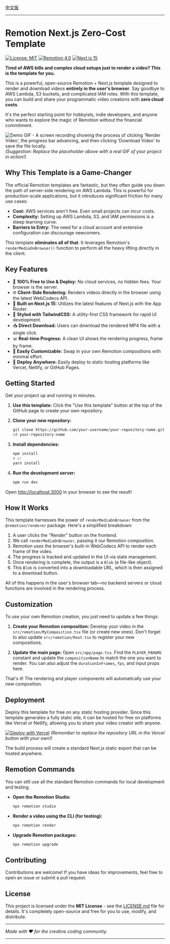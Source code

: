 [中文版](README.zh.md)

---

# Remotion Next.js Zero-Cost Template

[![License: MIT](https://img.shields.io/badge/License-MIT-yellow.svg)](https://opensource.org/licenses/MIT)
[![Remotion 4.0](https://img.shields.io/badge/Remotion-4.0-blue)](https://www.remotion.dev/)
[![Next.js 15](https://img.shields.io/badge/Next.js-15-black)](https://nextjs.org/)

**Tired of AWS bills and complex cloud setups just to render a video? This is the template for you.**

This is a powerful, open-source Remotion + Next.js template designed to render and download videos **entirely in the user's browser**. Say goodbye to AWS Lambda, S3 buckets, and complicated IAM roles. With this template, you can build and share your programmatic video creations with **zero cloud costs**.

It's the perfect starting point for hobbyists, indie developers, and anyone who wants to explore the magic of Remotion without the financial commitment.

![Demo GIF - A screen recording showing the process of clicking 'Render Video', the progress bar advancing, and then clicking 'Download Video' to save the file locally.](https://placehold.co/800x400/2d3748/ffffff/gif?text=Your+Epic+Demo+GIF+Here)
*(Suggestion: Replace the placeholder above with a real GIF of your project in action!)*

## Why This Template is a Game-Changer

The official Remotion templates are fantastic, but they often guide you down the path of server-side rendering on AWS Lambda. This is powerful for production-scale applications, but it introduces significant friction for many use cases:

-   **Cost:** AWS services aren't free. Even small projects can incur costs.
-   **Complexity:** Setting up AWS Lambda, S3, and IAM permissions is a steep learning curve.
-   **Barriers to Entry:** The need for a cloud account and extensive configuration can discourage newcomers.

This template **eliminates all of that**. It leverages Remotion's `renderMediaOnBrowser()` function to perform all the heavy lifting directly in the client.

## Key Features

-   🚀 **100% Free to Use & Deploy:** No cloud services, no hidden fees. Your browser is the server.
-   🌐 **Client-Side Rendering:** Renders videos directly in the browser using the latest WebCodecs API.
-   💨 **Built on Next.js 15:** Utilizes the latest features of Next.js with the App Router.
-   🎨 **Styled with TailwindCSS:** A utility-first CSS framework for rapid UI development.
-   📥 **Direct Download:** Users can download the rendered MP4 file with a single click.
-   📊 **Real-time Progress:** A clean UI shows the rendering progress, frame by frame.
-   🔧 **Easily Customizable:** Swap in your own Remotion compositions with minimal effort.
-   🚀 **Deploy Anywhere:** Easily deploy to static hosting platforms like Vercel, Netlify, or GitHub Pages.

## Getting Started

Get your project up and running in minutes.

1.  **Use this template:**
    Click the "Use this template" button at the top of the GitHub page to create your own repository.

2.  **Clone your new repository:**
    ```bash
    git clone https://github.com/your-username/your-repository-name.git
    cd your-repository-name
    ```

3.  **Install dependencies:**
    ```bash
    npm install
    # or
    yarn install
    ```

4.  **Run the development server:**
    ```bash
    npm run dev
    ```

Open [http://localhost:3000](http://localhost:3000) in your browser to see the result!

## How It Works

This template harnesses the power of `renderMediaOnBrowser` from the `@remotion/renderer` package. Here's a simplified breakdown:

1.  A user clicks the "Render" button on the frontend.
2.  We call `renderMediaOnBrowser`, passing it our Remotion composition.
3.  Remotion uses the browser's built-in WebCodecs API to render each frame of the video.
4.  The progress is tracked and updated in the UI via state management.
5.  Once rendering is complete, the output is a `Blob` (a file-like object).
6.  This `Blob` is converted into a downloadable URL, which is then assigned to a download button.

All of this happens in the user's browser tab—no backend servers or cloud functions are involved in the rendering process.

## Customization

To use your own Remotion creation, you just need to update a few things:

1.  **Create your Remotion composition:**
    Develop your video in the `src/remotion/MyComposition.tsx` file (or create new ones). Don't forget to also update `src/remotion/Root.tsx` to register your new compositions.

2.  **Update the main page:**
    Open `src/app/page.tsx`. Find the `PLAYER_PARAMS` constant and update the `compositionName` to match the one you want to render. You can also adjust the `durationInFrames`, `fps`, and input props here.

That's it! The rendering and player components will automatically use your new composition.

## Deployment

Deploy this template for free on any static hosting provider. Since this template generates a fully static site, it can be hosted for free on platforms like Vercel or Netlify, allowing you to share your video creator with anyone.

[![Deploy with Vercel](https://vercel.com/button)](https://vercel.com/new/clone?repository-url=https%3A%2F%2Fgithub.com%2Fyour-username%2Fyour-repo-name)
*(Remember to replace the repository URL in the Vercel button with your own!)*

The build process will create a standard Next.js static export that can be hosted anywhere.

## Remotion Commands

You can still use all the standard Remotion commands for local development and testing.

-   **Open the Remotion Studio:**
    ```bash
    npx remotion studio
    ```
-   **Render a video using the CLI (for testing):**
    ```bash
    npx remotion render
    ```
-   **Upgrade Remotion packages:**
    ```bash
    npx remotion upgrade
    ```

## Contributing

Contributions are welcome! If you have ideas for improvements, feel free to open an issue or submit a pull request.

## License

This project is licensed under the **MIT License** - see the [LICENSE.md](LICENSE.md) file for details. It's completely open-source and free for you to use, modify, and distribute.

---

_Made with ❤️ for the creative coding community._

---
